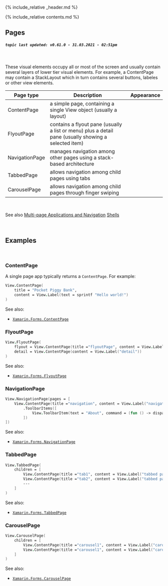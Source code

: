 {% include_relative _header.md %}

{% include_relative contents.md %}

Pages 
------

##### `topic last updated: v0.61.0 - 31.03.2021 - 02:51pm`
<br /> 

 These visual elements occupy all or most of the screen and usually contain several layers of lower tier visual elements. 
 For example, a ContentPage may contain a StackLayout which in turn contains several buttons, labeles or other view elements. 

| Page type          | Description                                                                                          | Appearance |
|----------------|------------------------------------------------------------------------------------------------------|------------|
| ContentPage    | a simple page, containing a single View object (usually a layout)                                    |            |
| FlyoutPage     | contains a flyout pane (usually a list or menu) plus a detail pane (usually showing a selected item) |            |
| NavigationPage | manages navigation among other pages using a stack-based architecture                                |            |
| TabbedPage     | allows navigation among child pages using tabs                                                       |            |
| CarouselPage   | allows navigation among child pages through finger swiping                                           |            |


<br /> 

See also 
[Multi-page Applications and Navigation](pages-navigation.md)
[Shells](views-shells.md)

<br /> 

Examples
------
<br />

### ContentPage

A single page app typically returns a `ContentPage`. For example:

```fsharp 
View.ContentPage(
    title = "Pocket Piggy Bank",
    content = View.Label(text = sprintf "Hello world!")
)
```

See also:

* [`Xamarin.Forms.ContentPage`](https://docs.microsoft.com/en-us/dotnet/api/Xamarin.Forms.ContentPage)

### FlyoutPage
```fsharp 
View.FlyoutPage(
    flyout = View.ContentPage(title ="flyoutPage", content = View.Label("flyout")), // 'title' is needed for the flyout page
    detail = View.ContentPage(content = View.Label("detail"))        
)
```

See also:

* [`Xamarin.Forms.FlyoutPage`](https://docs.microsoft.com/en-us/dotnet/api/Xamarin.Forms.FlyoutPage)

### NavigationPage
```fsharp 
View.NavigationPage(pages = [
    View.ContentPage(title ="navigation", content = View.Label("navigation page 1"))
        .ToolbarItems([
            View.ToolbarItem(text = "About", command = (fun () -> dispatch (ShowAbout true))) 
        ])
])
```

See also:

* [`Xamarin.Forms.NavigationPage`](https://docs.microsoft.com/en-us/dotnet/api/Xamarin.Forms.NavigationPage)

### TabbedPage
```fsharp       
View.TabbedPage(
    children = [
        View.ContentPage(title ="tab1", content = View.Label("tabbed page 1"))                
        View.ContentPage(title ="tab2", content = View.Label("tabbed page 2"))
        ---
    ]
)
```

See also:

* [`Xamarin.Forms.TabbedPage`](https://docs.microsoft.com/en-us/dotnet/api/Xamarin.Forms.TabbedPage)

### CarouselPage
```fsharp 
View.CarouselPage(
    children = [
        View.ContentPage(title ="carousel1", content = View.Label("carousel page 1"))                
        View.ContentPage(title ="carousel1", content = View.Label("carousel page 2"))
    ]
)
```

See also:

* [`Xamarin.Forms.CarouselPage`](https://docs.microsoft.com/en-us/dotnet/api/Xamarin.Forms.CarouselPage)